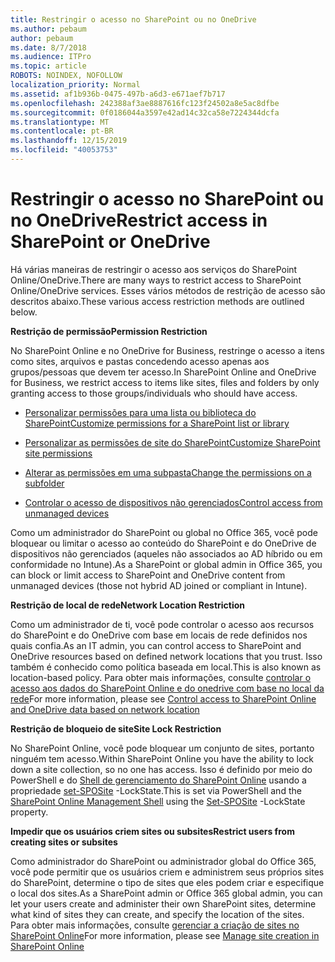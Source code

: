 ```yaml
---
title: Restringir o acesso no SharePoint ou no OneDrive
ms.author: pebaum
author: pebaum
ms.date: 8/7/2018
ms.audience: ITPro
ms.topic: article
ROBOTS: NOINDEX, NOFOLLOW
localization_priority: Normal
ms.assetid: af1b936b-0475-497b-a6d3-e671aef7b717
ms.openlocfilehash: 242388af3ae8887616fc123f24502a8e5ac8dfbe
ms.sourcegitcommit: 0f0186044a3597e42ad14c32ca58e7224344dcfa
ms.translationtype: MT
ms.contentlocale: pt-BR
ms.lasthandoff: 12/15/2019
ms.locfileid: "40053753"
---
```

# <a name="restrict-access-in-sharepoint-or-onedrive"></a><span data-ttu-id="20441-102">Restringir o acesso no SharePoint ou no OneDrive</span><span class="sxs-lookup"><span data-stu-id="20441-102">Restrict access in SharePoint or OneDrive</span></span>

<span data-ttu-id="20441-103">Há várias maneiras de restringir o acesso aos serviços do SharePoint Online/OneDrive.</span><span class="sxs-lookup"><span data-stu-id="20441-103">There are many ways to restrict access to SharePoint Online/OneDrive services.</span></span> <span data-ttu-id="20441-104">Esses vários métodos de restrição de acesso são descritos abaixo.</span><span class="sxs-lookup"><span data-stu-id="20441-104">These various access restriction methods are outlined below.</span></span> 

<span data-ttu-id="20441-105">**Restrição de permissão**</span><span class="sxs-lookup"><span data-stu-id="20441-105">**Permission Restriction**</span></span>

<span data-ttu-id="20441-106">No SharePoint Online e no OneDrive for Business, restringe o acesso a itens como sites, arquivos e pastas concedendo acesso apenas aos grupos/pessoas que devem ter acesso.</span><span class="sxs-lookup"><span data-stu-id="20441-106">In SharePoint Online and OneDrive for Business, we restrict access to items like sites, files and folders by only granting access to those groups/individuals who should have access.</span></span>

- [<span data-ttu-id="20441-107">Personalizar permissões para uma lista ou biblioteca do SharePoint</span><span class="sxs-lookup"><span data-stu-id="20441-107">Customize permissions for a SharePoint list or library</span></span>](https://support.office.com/article/Customize-permissions-for-a-SharePoint-list-or-library-02d770f3-59eb-4910-a608-5f84cc297782)

- [<span data-ttu-id="20441-108">Personalizar as permissões de site do SharePoint</span><span class="sxs-lookup"><span data-stu-id="20441-108">Customize SharePoint site permissions</span></span>](https://docs.microsoft.com/sharepoint/customize-sharepoint-site-permissions)

- [<span data-ttu-id="20441-109">Alterar as permissões em uma subpasta</span><span class="sxs-lookup"><span data-stu-id="20441-109">Change the permissions on a subfolder</span></span>](https://support.office.com/article/Change-the-permissions-on-a-subfolder-5427BD7C-F20A-4F75-8CF2-5359DD45A1A6)

- [<span data-ttu-id="20441-110">Controlar o acesso de dispositivos não gerenciados</span><span class="sxs-lookup"><span data-stu-id="20441-110">Control access from unmanaged devices</span></span>](https://docs.microsoft.com/sharepoint/control-access-from-unmanaged-devices)

<span data-ttu-id="20441-111">Como um administrador do SharePoint ou global no Office 365, você pode bloquear ou limitar o acesso ao conteúdo do SharePoint e do OneDrive de dispositivos não gerenciados (aqueles não associados ao AD híbrido ou em conformidade no Intune).</span><span class="sxs-lookup"><span data-stu-id="20441-111">As a SharePoint or global admin in Office 365, you can block or limit access to SharePoint and OneDrive content from unmanaged devices (those not hybrid AD joined or compliant in Intune).</span></span>

<span data-ttu-id="20441-112">**Restrição de local de rede**</span><span class="sxs-lookup"><span data-stu-id="20441-112">**Network Location Restriction**</span></span>

<span data-ttu-id="20441-113">Como um administrador de ti, você pode controlar o acesso aos recursos do SharePoint e do OneDrive com base em locais de rede definidos nos quais confia.</span><span class="sxs-lookup"><span data-stu-id="20441-113">As an IT admin, you can control access to SharePoint and OneDrive resources based on defined network locations that you trust.</span></span> <span data-ttu-id="20441-114">Isso também é conhecido como política baseada em local.</span><span class="sxs-lookup"><span data-stu-id="20441-114">This is also known as location-based policy.</span></span> <span data-ttu-id="20441-115">Para obter mais informações, consulte [controlar o acesso aos dados do SharePoint Online e do onedrive com base no local da rede](https://docs.microsoft.com/sharepoint/control-access-based-on-network-location)</span><span class="sxs-lookup"><span data-stu-id="20441-115">For more information, please see [Control access to SharePoint Online and OneDrive data based on network location](https://docs.microsoft.com/sharepoint/control-access-based-on-network-location)</span></span>

<span data-ttu-id="20441-116">**Restrição de bloqueio de site**</span><span class="sxs-lookup"><span data-stu-id="20441-116">**Site Lock Restriction**</span></span> 

<span data-ttu-id="20441-117">No SharePoint Online, você pode bloquear um conjunto de sites, portanto ninguém tem acesso.</span><span class="sxs-lookup"><span data-stu-id="20441-117">Within SharePoint Online you have the ability to lock down a site collection, so no one has access.</span></span> <span data-ttu-id="20441-118">Isso é definido por meio do PowerShell e do [Shell de gerenciamento do SharePoint Online](https://docs.microsoft.com/powershell/sharepoint/sharepoint-online/connect-sharepoint-online?view=sharepoint-ps) usando a propriedade [set-SPOSite](https://docs.microsoft.com/powershell/module/sharepoint-online/set-sposite?view=sharepoint-ps) -LockState.</span><span class="sxs-lookup"><span data-stu-id="20441-118">This is set via PowerShell and the [SharePoint Online Management Shell](https://docs.microsoft.com/powershell/sharepoint/sharepoint-online/connect-sharepoint-online?view=sharepoint-ps) using the [Set-SPOSite](https://docs.microsoft.com/powershell/module/sharepoint-online/set-sposite?view=sharepoint-ps) -LockState property.</span></span>

<span data-ttu-id="20441-119">**Impedir que os usuários criem sites ou subsites**</span><span class="sxs-lookup"><span data-stu-id="20441-119">**Restrict users from creating sites or subsites**</span></span>

<span data-ttu-id="20441-120">Como administrador do SharePoint ou administrador global do Office 365, você pode permitir que os usuários criem e administrem seus próprios sites do SharePoint, determine o tipo de sites que eles podem criar e especifique o local dos sites.</span><span class="sxs-lookup"><span data-stu-id="20441-120">As a SharePoint admin or Office 365 global admin, you can let your users create and administer their own SharePoint sites, determine what kind of sites they can create, and specify the location of the sites.</span></span> <span data-ttu-id="20441-121">Para obter mais informações, consulte [gerenciar a criação de sites no SharePoint Online](https://docs.microsoft.com/sharepoint/manage-site-creation)</span><span class="sxs-lookup"><span data-stu-id="20441-121">For more information, please see [Manage site creation in SharePoint Online](https://docs.microsoft.com/sharepoint/manage-site-creation)</span></span>

